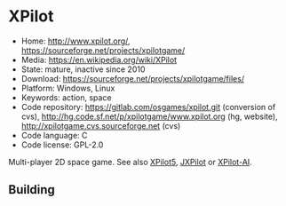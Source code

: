 # XPilot

- Home: http://www.xpilot.org/, https://sourceforge.net/projects/xpilotgame/
- Media: https://en.wikipedia.org/wiki/XPilot
- State: mature, inactive since 2010
- Download: https://sourceforge.net/projects/xpilotgame/files/
- Platform: Windows, Linux
- Keywords: action, space
- Code repository: https://gitlab.com/osgames/xpilot.git (conversion of cvs), http://hg.code.sf.net/p/xpilotgame/www.xpilot.org (hg, website), http://xpilotgame.cvs.sourceforge.net (cvs)
- Code language: C
- Code license: GPL-2.0

Multi-player 2D space game.
See also [XPilot5](http://www.buckosoft.com/xpilot/xpilot5/), [JXPilot](https://sourceforge.net/projects/jxpilot/) or [XPilot-AI](/http://xpilot-ai.org/).

## Building
